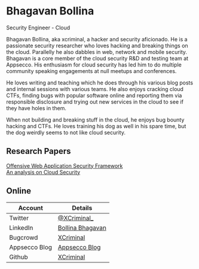 # Bhagavan Bollina

Security Engineer - Cloud 

Bhagavan Bollina, aka xcriminal, a hacker and security aficionado. He is a passionate security researcher who loves hacking and breaking things on the cloud. Parallelly he also dabbles in web, network and mobile security. Bhagavan is a core member of the cloud security R&D and testing team at Appsecco. His enthusiasm for cloud security has led him to do multiple community speaking engagements at null meetups and conferences.

He loves writing and teaching which he does through his various blog posts and internal sessions with various teams. He also enjoys cracking cloud CTFs, finding bugs with popular software online and reporting them via responsible disclosure and trying out new services in the cloud to see if they have holes in them.

When not building and breaking stuff in the cloud, he enjoys bug bounty hacking and CTFs. He loves training his dog as well in his spare time, but the dog weirdly seems to not like cloud security.

## Research Papers
[Offensive Web Application Security Framework](https://www.researchgate.net/publication/358903642_Design_Engineering_Offensive_Web_Application_Security_Framework)   
[An analysis on Cloud Security](https://www.researchgate.net/publication/358499909_An_Analysis_of_Cloud_Security)

## Online
| Account | Details |
| -- | -- |
| Twitter | [@XCriminal_](https://twitter.com/XCriminal_) |
| LinkedIn | [Bollina Bhagavan](https://www.linkedin.com/in/bollina-bhagavan/) |
| Bugcrowd | [XCriminal](https://bugcrowd.com/XCriminal_) |
| Appsecco Blog | [Appsecco Blog](https://blog.appsecco.com/my-adventures-as-an-intern-appsecco-85c2b90a5194) |
| Github | [XCriminal](https://github.com/Bhagavan-Bollina) 
